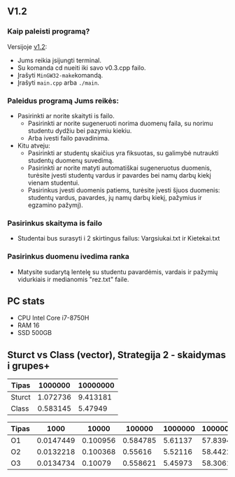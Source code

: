 ## V1.2

### Kaip paleisti programą?<br>
Versijoje [v1.2](https://github.com/tomasjon1/Pazymiai-2/tree/v1.2):
- Jums reikia įsijungti terminal.
- Su komanda cd nueiti iki savo v0.3.cpp failo. 
- Įrašyti `MinGW32-make`komandą.
- Įrašyti `main.cpp` arba `./main`.

### Paleidus programą Jums reikės:<br>
- Pasirinkti ar norite skaityti is failo.
  - Pasirinkti ar norite sugeneruoti norima duomenų faila, su norimu studentu dydžiu bei pazymiu kiekiu.
  - Arba ivesti failo pavadinima.
- Kitu atveju: 
  - Pasirinkti ar studentų skaičius yra fiksuotas, su galimybė nutraukti studentų   duomenų suvedimą.
  - Pasirinkti ar norite matyti automatiškai sugeneruotus duomenis, turėsite įvesti studentų vardus ir pavardes bei namų darbų kiekį vienam studentui.
  - Pasirinkus įvesti duomenis patiems, turėsite įvesti šįuos duomenis: studentų vardus, pavardes, jų namų darbų kiekį, pažymius ir egzamino pažymį).

### Pasirinkus skaityma is failo
- Studentai bus surasyti i 2 skirtingus failus: Vargsiukai.txt ir Kietekai.txt

### Pasirinkus duomenu ivedima ranka
- Matysite sudarytą lentelę su studentu pavardėmis, vardais ir pažymių vidurkiais ir medianomis "rez.txt" faile.

## PC stats
- CPU Intel Core i7-8750H
- RAM 16
- SSD 500GB

## Sturct vs Class (vector), Strategija 2 - skaidymas i grupes+
| Tipas  | 1000000 | 10000000 | 
| ------------- | ------------- | ------------- |
| Sturct  | 1.072736  | 9.413181  | 
| Class  | 0.583145 | 5.47949 | 


| Tipas  | 1000  | 10000 | 100000  | 1000000  | 10000000 | 
| ------------- | ------------- | ------------- | ------------- | ------------- | ------------- |
| O1  | 0.0147449 | 0.100956  | 0.584785 | 5.61137 | 57.8394  | 
| O2  | 0.0132218 | 0.100368 | 0.55616  | 5.52116  | 58.4422 | 
| O3  | 0.0134734 | 0.10079 | 0.558621  | 5.45973 | 58.3061 | 
